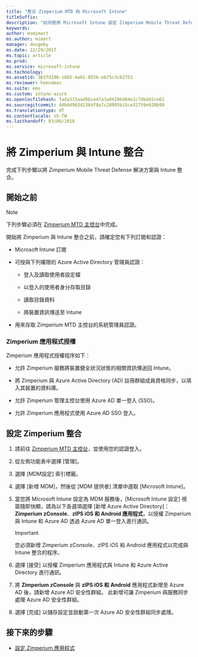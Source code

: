 ```yaml
---
title: "整合 Zimperium MTD 與 Microsoft Intune"
titleSuffix: 
description: "如何使用 Microsoft Intune 設定 Zimperium Mobile Threat Defense (MTD) 解決方案，來控制行動裝置對公司資源的存取。"
keywords: 
author: msmimart
ms.author: mimart
manager: dougeby
ms.date: 12/29/2017
ms.topic: article
ms.prod: 
ms.service: microsoft-intune
ms.technology: 
ms.assetid: 363fd280-1865-4a61-855b-eb75c3c62753
ms.reviewer: heenamac
ms.suite: ems
ms.custom: intune-azure
ms.openlocfilehash: fada315aad9bce47a3a04286d84e1c7dbdd2ce61
ms.sourcegitcommit: 4db0498342364f8a7c28995b15ce32759e920b99
ms.translationtype: HT
ms.contentlocale: zh-TW
ms.lasthandoff: 03/08/2018
---
```

# <a name="integrate-zimperium-with-intune"></a>將 Zimperium 與 Intune 整合

完成下列步驟以將 Zimperium Mobile Threat Defense 解決方案與 Intune 整合。

## <a name="before-you-begin"></a>開始之前

> [!NOTE]
> 下列步驟必須在 [Zimperium MTD 主控台](https://staging2-console.zimperium.com)中完成。

開始將 Zimperium 與 Intune 整合之前，請確定您有下列訂閱和認證：

-   Microsoft Intune 訂閱

-   可授與下列權限的 Azure Active Directory 管理員認證：

    -   登入及讀取使用者設定檔

    -   以登入的使用者身分存取目錄

    -   讀取目錄資料

    -   將裝置資訊傳送至 Intune

-   用來存取 Zimperium MTD 主控台的系統管理員認證。

### <a name="zimperium-app-authorization"></a>Zimperium 應用程式授權

Zimperium 應用程式授權程序如下：

-   允許 Zimperium 服務將裝置健全狀況狀態的相關資訊傳送回 Intune。

-   將 Zimperium 與 Azure Active Directory (AD) 註冊群組成員資格同步，以填入其裝置的資料庫。

-   允許 Zimperium 管理主控台使用 Azure AD 單一登入 (SSO)。

-   允許 Zimperium 應用程式使用 Azure AD SSO 登入。

## <a name="to-set-up-zimperium-integration"></a>設定 Zimperium 整合

1.  請前往 [Zimperium MTD 主控台](https://staging2-console.zimperium.com)，並使用您的認證登入。

2.  從左側功能表中選擇 [管理]。

3.  選擇 [MDM設定] 索引標籤。

4.  選擇 [新增 MDM]，然後從 [MDM 提供者] 清單中選取 [Microsoft Intune]。

5.  當您將 Microsoft Intune 設定為 MDM 服務後，[Microsoft Intune 設定] 視窗隨即快顯，請為以下各選項選擇 [新增 Azure Active Directory]：**Zimperium zConsole**、**zIPS iOS 和 Android 應用程式**，以授權 Zimperium 與 Intune 和 Azure AD 透過 Azure AD 單一登入進行通訊。

    > [!IMPORTANT]
    > 您必須新增 Zimperium zConsole、zIPS iOS 和 Android 應用程式以完成與 Intune 整合的程序。

6.  選擇 [接受] 以授權 Zimperium 應用程式與 Intune 和 Azure Active Directory 進行通訊。

7.  將 **Zimperium zConsole** 與 **zIPS iOS 和 Android** 應用程式新增至 Azure AD 後，請新增 Azure AD 安全性群組。 此新增可讓 Zimperium 與服務同步處理 Azure AD 安全性群組。

8.  選擇 [完成] 以儲存設定並啟動第一次 Azure AD 安全性群組同步處理。

## <a name="next-steps"></a>接下來的步驟

-   [設定 Zimperium 應用程式](mtd-apps-ios-app-configuration-policy-add-assign.md)

